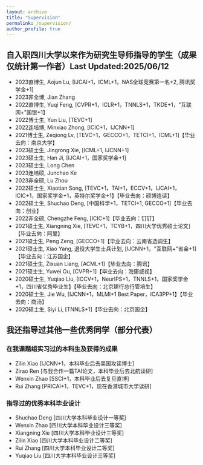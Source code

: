 ```yaml
---
layout: archive
title: "Supervision"
permalink: /supervision/
author_profile: true
---
```



## 自入职四川大学以来作为研究生导师指导的学生（成果仅统计第一作者）Last Updated:2025/06/12
* 2023直博生, Aojun Lu, [IJCAI+1，ICML+1，NAS全球竞赛第一名+2, 腾讯奖学金+1]
* 2023非全博, Jian Zhang
* 2022直博生, Yuqi Feng, [CVPR+1，ICLR+1，TNNLS+1，TKDE+1，"互联网+"国银+1】
* 2022博士生, Yun Liu, [TEVC+1]
* 2022连培博, Minxiao Zhong, [ICIC+1，IJCNN+1]
* 2021博士生, Zeqiong Lv, [TEVC+1，GECCO+1，TETCI+1，ICML+1]【毕业去向：南京大学】
* 2023硕士生, Jingrong Xie, [ICML+1, IJCNN+1]
* 2023硕士生, Han Ji, [IJCAI+1，国家奖学金+1]
* 2023硕士生, Long Chen
* 2023连培硕, Junchao Ke
* 2023非全硕, Lu Zhou
* 2022硕士生, Xiaotian Song, [TEVC+1，TAI+1，ECCV+1，IJCAI+1，ICIC+1，国家奖学金+1，英特尔奖学金+1】【毕业去向：硕博连读】
* 2022硕士生, Shuchao Deng, [中国科学+1，TETCI+1, GECCO+1]【毕业去向：创业】
* 2022非全硕, Chengzhe Feng, [ICIC+1]【毕业去向：钉钉】
* 2021硕士生, Xiangning Xie, [TEVC+1，TCYB+1，四川大学优秀硕士论文]【毕业去向：阿里】
* 2021硕士生, Peng Zeng, [GECCO+1]【毕业去向：云南省选调生】
* 2021硕士生, Xiao Yang, 退役大学生士兵计划, [IJCNN+1，"互联网+"省金+1]【毕业去向：江苏国企】
* 2021硕士生, Zixuan Liang, [ACML+1]【毕业去向：腾讯】
* 2021硕士生, Yuwei Ou, [CVPR+1]【毕业去向：海康威视】
* 2020硕士生, Yuqiao Liu, [ICCV+1，NeurIPS+1，TNNLS+1，国家奖学金+1，四川省优秀毕业生】【毕业去向：北京建行总行管培生】
* 2020硕士生, Jie Wu, [IJCNN+1，MLMI+1 Best Paper，ICA3PP+1】【毕业去向：商汤】
* 2020硕士生, Siyi Li, [TNNLS+1]【毕业去向：北京国企】
## 我还指导过其他一些优秀同学（部分代表）
### 在我课题组实习过的本科生及获得的成果
* Zilin Xiao [IJCNN+1，本科毕业后去美国攻读博士]
* Zirao Ren [与我合作一篇TAI论文，本科毕业后去北航读研]
* Wenxin Zhao [SSCI+1，本科毕业后去复旦直博]
* Rui Zhang [PRICAI+1，TEVC+1，现在香港城市大学读研]
### 指导过的优秀本科毕业设计
* Shuchao Deng [四川大学本科毕业设计一等奖]
* Wenxin Zhao [四川大学本科毕业设计三等奖]
* Xiangning Xie [四川大学本科毕业设计三等奖]
* Zilin Xiao [四川大学本科毕业设计二等奖]
* Rui Zhang [四川大学本科毕业设计二等奖]
* Yuqiao Liu [四川大学本科毕业设计三等奖]
<!-- 
# @ Sichuan University
## 2023
### Graduate Students
* Aojun Lu, PhD Student, "Neural architecture search for incremental learning"
* Jingrong Xie, PhD Student, "Performance predictor"
* Jian Zhang, PhD Student, TBD
* Han Ji, Master Student, "Performance predictor"
* Wei Li, Master Student, TBD
* Long Chen, Master Student, "Neural architecture search for small object detection"
* Junchao Ke, Master Student, TBD
* Lu Zhou, Master Student, TBD

## 2022
### Graduate Students
* Yuqi Feng, PhD Student, "Robustness neural architecture search"
* Yun Liu, PhD Student, "Neural architecture search for combinational optimization"
* Minxiao Zhong, PhD Student, "Neural architecture search and its applications to intelligent nuclear industry"
* Shuchao Deng, Master Student, "Neural architecture search for science"
* Xiaotian Song, Master Student, "Spiking neural architecture search"
* Chengzhe Feng, Master Student, "Neural architecture search for software engineering"

## 2021
### Graduate Student
* Xiangning Xie, PhD Student, "Performance predictor for neural architecture search"
* Zeqiong Lv, PhD Student, "Theoretic analysis of evolutionary neural architecture search algorithms"
* Peng Zeng, Master Student, "Efficient genetic programming towards large-scale symbolic regression"
* Xiao Yang, Master Student, "Zero-cost neural architecture search"
* Zixuan Liang, Master Student, "Automating design of deep neural architectures without search"
* Yuwei Ou, Master Student, "Robust neural architecture search"

### Top-notch class student:
* [Zilin Xiao](https://zilin.me/) (@Chinese University of Hong Kong for MPhil from 2022)

### Undergraduate Thesis
* Computer Science:Yiheng Wang, Wenxin Zhao, Yuesong Feng, Siyi Wu, Youxiang Huang, Guanhong Liu
* Software Engeering: Xiangning Xie (Best Undergraduate Thesis Award), Jiajun Yan
* Foreign students: Ahammad Akbar Bin Kabir, Md Ilius Mahfuz， Mahamendige Dakshana Tharinda Mendis, Md Abdul Mazed Siddiki, Pasindu Himantha Kumara Merrennya, Alvin Reuben Walker, K. Gedara Mudiyansela Dulmini Nilushi B.

### Middle School Student (Young talent Programm)
* Kailin Deng (high-middle school student at the second year)

## 2020
### Graduate Student
* Jie wu, Master Student, “Evolutionary Neural Architecture Search for Multi-task Learning”
* Yuqiao Liu, Master Student, “Neural Predictors for Evolutionary Neural Architecture Search”
* Siyi Li, Master Student, “Constrained Evolutionary Neural Architecture Search”

### Top-notch class student:
* Zirao Ren (@Beihang University for master degree from 2021)
* Youxiang Huang (@Sichuan University for master degree from 2021)


### Undergraduate Thesis
* Computer Science: Yuqiao Liu (Best Undergraduate Thesis Award), Yunxiang Song, Weizhen Xu, Siyi Li
* Software Engeering: Yi Chen, Haoming Wang
* Foreign students: Preman Dewasiri Ishara Shaminda, Malinda Rukshan, Santosh Ghimire, Rohit Sharma

# @ Victoria University of Wellington
## 2020
* Phd Student: Junhao Huang (co-supervised with Bing Xue, Mengjie Zhang), "Evolutionary Design of Deep Neural Networks", 2020-2024

## 2019
* Summer Scholar: Bin Wang (co-supervised with Bing Xue, Mengjie Zhang), “Evolving deep neural networks by multi-objective particle swarm optimization for image classification Publications”, in this research, Bin has produced two papers that have been accepted by GECCO2019 and PRICAI2019, respectively.

## 2018
* Honours (Master Student): William Irwin-Harris (co-supervised with Bing Xue, Mengjie Zhang), “Genetic programming for automatic design of convolutional neural network architectures”, In addition to the [final report](https://yn-sun.github.io/pdfs/489_Report_William_Irwin_Harris.pdf), William has produced two papers including one accepted by CEC2019 and the other submitted to TEVC for review.
* Honours (Master Student): Bin Wang (co-supervised with Bing Xue, Mengjie Zhang), “Evolving deep neural networks for image classification”, In addition to the [final report](https://yn-sun.github.io/pdfs/bw2018_honour.pdf), Bin has produced one paper accepted by [AI2018](https://link.springer.com/chapter/10.1007/978-3-030-03991-2_24).

## 2017
* Summer Scholar: Bin Wang (co-supervised with Bing Xue, Mengjie Zhang), “Evolving deep convolutional neural networks by variable-length particle swarm optimization for image classification”, in this research, Bin has been produced one paper that has been accepted by [CEC2018](https://ieeexplore.ieee.org/stamp/stamp.jsp?arnumber=8477735).
-->
